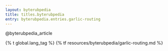 ```yaml
---
layout: byterubpedia
title: titles.byterubpedia
entry: byterubpedia.entries.garlic-routing
---
```


@byterubpedia_article

{% t global.lang_tag %}
{% tf resources/byterubpedia/garlic-routing.md %}
